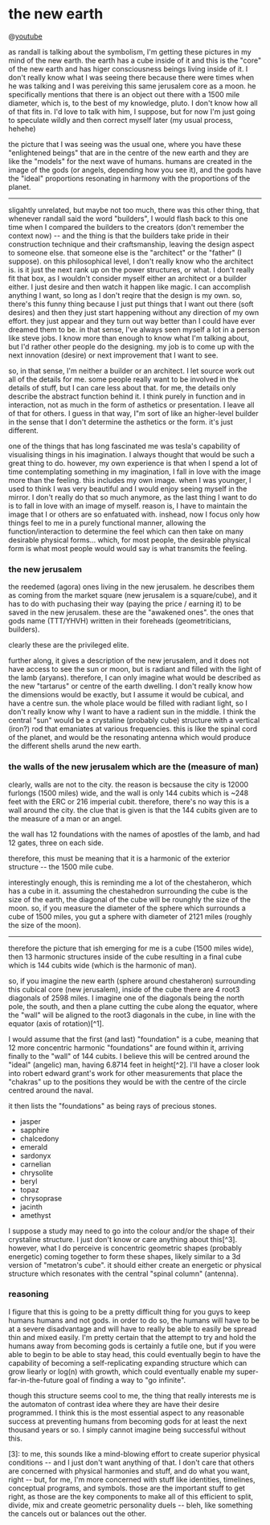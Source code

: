 # the new earth

@[youtube](https://www.youtube.com/watch?v=R7oyZGW99os)

as randall is talking about the symbolism, I'm getting these pictures in my mind of the new earth. the earth has a cube inside of it and this is the "core" of the new earth and has higer consciousness beings living inside of it. I don't really know what I was seeing there because there were times when he was talking and I was pereiving this same jerusalem core as a moon. he specifically mentions that there is an object out there with a 1500 mile diameter, which is, to the best of my knowledge, pluto. I don't know how all of that fits in. I'd love to talk with him, I suppose, but for now I'm just going to speculate wildly and then correct myself later (my usual process, hehehe)

the picture that I was seeing was the usual one, where you have these "enlightened beings" that are in the centre of the new earth and they are like the "models" for the next wave of humans. humans are created in the image of the gods (or angels, depending how you see it), and the gods have the "ideal" proportions resonating in harmony with the proportions of the planet.

---

sligahtly unrelated, but maybe not too much, there was this other thing, that whenever randall said the word "builders", I would flash back to this one time when I compared the builders to the creators (don't remember the context now) -- and the thing is that the builders take pride in their construction technique and their craftsmanship, leaving the design aspect to someone else. that someone else is the "architect" or the "father" (I suppose). on this philosophical level, I don't really know who the architect is. is it just the next rank up on the power structures, or what. I don't really fit that box, as I wouldn't consider myself either an architect or a builder either. I just desire and then watch it happen like magic. I can accomplish anything I want, so long as I don't reqire that the design is my own. so, there's this funny thing because I just put things that I want out there (soft desires) and then they just start happening without any direction of my own effort. they just appear and they turn out way better than I could have ever dreamed them to be. in that sense, I've always seen myself a lot in a person like steve jobs. I know more than enough to know what I'm talking about, but I'd rather other people do the designing. my job is to come up with the next innovation (desire) or next improvement that I want to see.

so, in that sense, I'm neither a builder or an architect. I let source work out all of the details for me. some people really want to be involved in the details of stuff, but I can care less about that. for me, the details only describe the abstract function behind it. I think purely in function and in interaction, not as much in the form of asthetics or presentation. I leave all of that for others. I guess in that way, I"m sort of like an higher-level builder in the sense that I don't determine the asthetics or the form. it's just different.

one of the things that has long fascinated me was tesla's capability of visualising things in his imagination. I always thought that would be such a great thing to do. however, my own experience is that when I spend a lot of time contemplating something in my imagination, I fall in love with the image more than the feeling. this includes my own image. when I was younger, I used to think I was very beautiful and I would enjoy seeing myself in the mirror. I don't really do that so much anymore, as the last thing I want to do is to fall in love with an image of myself. reason is, I have to maintain the image that I or others are so enfatuated with. inshead, now I focus only how things feel to me in a purely functional manner, allowing the function/interaction to determine the feel which can then take on many desirable physical forms... which, for most people, the desirable physical form is what most people would would say is what transmits the feeling.

### the new jerusalem

the reedemed (agora) ones living in the new jerusalem. he describes them as coming from the market square (new jerusalem is a square/cube), and it has to do with puchasing their way (paying the price / earning it) to be saved in the new jerusalem. these are the "awakened ones". the ones that gods name (TTT/YHVH) written in their foreheads (geometriticians, builders).

clearly these are the privileged elite.

further along, it gives a description of the new jerusalem, and it does not have access to see the sun or moon, but is radiant and filled with the light of the lamb (aryans). therefore, I can only imagine what would be described as the new "tartarus" or centre of the earth dwelling. I don't really know how the dimensions would be exactly, but I assume it would be cubical, and have a centre sun. the whole place would be filled with radiant light, so I don't really know why I want to have a radient sun in the middle. I think the central "sun" would be a crystaline (probably cube) structure with a vertical (iron?) rod that emaniates at various frequencies. this is like the spinal cord of the planet, and would be the resonating antenna which would produce the different shells arund the new earth.

### the walls of the new jerusalem which are the (measure of man)

clearly, walls are not to the city. the reason is becsause the city is 12000 furlongs (1500 miles) wide, and the wall is only 144 cubits which is ~248 feet with the ERC or 216 imperial cubit.  therefore, there's no way this is a wall around the city. the clue that is given is that the 144 cubits given are to the measure of a man or an angel.

the wall has 12 foundations with the names of apostles of the lamb, and had 12 gates, three on each side.

therefore, this must be meaning that it is a harmonic of the exterior structure -- the 1500 mile cube.

interestingly enough, this is reminding me a lot of the chestaheron, which has a cube in it. assuming the chestahedron surrounding the cube is the size of the earth, the diagonal of the cube will be rounghly the size of the moon. so, if you measure the diameter of the sphere which surrounds a cube of 1500 miles, you gut a sphere with diameter of 2121 miles (roughly the size of the moon).

---

therefore the picture that ish emerging for me is a cube (1500 miles wide), then 13 harmonic structures inside of the cube resulting in a final cube which is 144 cubits wide (which is the harmonic of man).

so, if you imagine the new earth (sphere around chestaheron) surrounding this cubical core (new jerusalem), inside of the cube there are 4 root3 diagonals of 2598 miles. I imagine one of the diagonals being the north pole, the south, and then a plane cutting the cube along the equator, where the "wall" will be aligned to the root3 diagonals in the cube, in line with the equator (axis of rotation)[^1].

I would assume that the first (and last) "foundation" is a cube, meaning that 12 more concentric harmonic "foundations" are found within it, arriving finally to the "wall" of 144 cubits. I believe this will be centred around the "ideal" (angelic) man, having 6.8714 feet in height[^2]. I'll have a closer look into robert edward grant's work for other measurements that place the "chakras" up to the positions they would be with the centre of the circle centred around the naval.

it then lists the "foundations" as being rays of precious stones.

- jasper
- sapphire
- chalcedony
- emerald
- sardonyx
- carnelian
- chrysolite
- beryl
- topaz
- chrysoprase
- jacinth
- amethyst

I suppose a study may need to go into the colour and/or the shape of their crystaline structure. I just don't know or care anything about this[^3]. however, what I do perceive is concentric geometric shapes (probably energetic) coming together to form these shapes, likely similar to a 3d version of "metatron's cube". it should either create an energetic or physical structure which resonates with the central "spinal column" (antenna).

### reasoning

I figure that this is going to be a pretty difficult thing for you guys to keep humans humans and not gods. in order to do so, the humans will have to be at a severe disadvantage and will have to really be able to easily be spread thin and mixed easily. I'm pretty certain that the attempt to try and hold the humans away from becoming gods is certainly a futile one, but if you were able to begin to be able to stay head, this could eventually begin to have the capability of becoming a self-replicating expanding structure which can grow liearly or log(n) with growth, which could eventually enable my super-far-in-the-future goal of finding a way to "go infinite".

though this structure seems cool to me, the thing that really interests me is the automaton of contrast idea where they are have their desire programmed. I think this is the most essential aspect to any reasonable success at preventing humans from becoming gods for at least the next thousand years or so. I simply cannot imagine being successful without this.

[1]: https://www.sciencedaily.com/releases/2008/02/080208091314.htm

[2]: @[youtube](https://www.youtube.com/watch?v=Db3rDwqTmdY&t=355s)

[3]: to me, this sounds like a mind-blowing effort to create superior physical conditions -- and I just don't want anything of that. I don't care that others are concerned with physical harmonies and stuff, and do what you want, right -- but, for me, I'm more concerned with stuff like identities, timelines, conceptual programs, and symbols. those are the important stuff to get right, as those are the key components to make all of this efficient to split, divide, mix and create geometric personality duels -- bleh, like something the cancels out or balances out the other.
